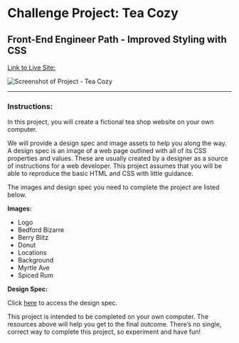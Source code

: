 # Challenge Project: Tea Cozy

## Front-End Engineer Path - Improved Styling with CSS

[Link to Live Site:]()

![Screenshot of Project - Tea Cozy]()

___

### Instructions:

In this project, you will create a fictional tea shop website on your own computer.

We will provide a design spec and image assets to help you along the way. A design spec is an image of a web page outlined with all of its CSS properties and values. These are usually created by a designer as a source of instructions for a web developer. This project assumes that you will be able to reproduce the basic HTML and CSS with little guidance.

The images and design spec you need to complete the project are listed below.

**Images:**

- Logo
- Bedford Bizarre
- Berry Blitz
- Donut
- Locations
- Background
- Myrtle Ave
- Spiced Rum

**Design Spec:**

Click [here](./images/spec.jpg) to access the design spec.

This project is intended to be completed on your own computer. The resources above will help you get to the final outcome. There’s no single, correct way to complete this project, so experiment and have fun!
